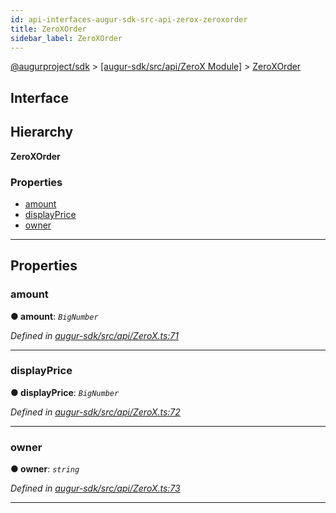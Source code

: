 ```yaml
---
id: api-interfaces-augur-sdk-src-api-zerox-zeroxorder
title: ZeroXOrder
sidebar_label: ZeroXOrder
---
```


[@augurproject/sdk](api-readme.md) > [[augur-sdk/src/api/ZeroX Module]](api-modules-augur-sdk-src-api-zerox-module.md) > [ZeroXOrder](api-interfaces-augur-sdk-src-api-zerox-zeroxorder.md)

## Interface

## Hierarchy

**ZeroXOrder**

### Properties

* [amount](api-interfaces-augur-sdk-src-api-zerox-zeroxorder.md#amount)
* [displayPrice](api-interfaces-augur-sdk-src-api-zerox-zeroxorder.md#displayprice)
* [owner](api-interfaces-augur-sdk-src-api-zerox-zeroxorder.md#owner)

---

## Properties

<a id="amount"></a>

###  amount

**● amount**: *`BigNumber`*

*Defined in [augur-sdk/src/api/ZeroX.ts:71](https://github.com/AugurProject/augur/blob/3727cd4ec9/packages/augur-sdk/src/api/ZeroX.ts#L71)*

___
<a id="displayprice"></a>

###  displayPrice

**● displayPrice**: *`BigNumber`*

*Defined in [augur-sdk/src/api/ZeroX.ts:72](https://github.com/AugurProject/augur/blob/3727cd4ec9/packages/augur-sdk/src/api/ZeroX.ts#L72)*

___
<a id="owner"></a>

###  owner

**● owner**: *`string`*

*Defined in [augur-sdk/src/api/ZeroX.ts:73](https://github.com/AugurProject/augur/blob/3727cd4ec9/packages/augur-sdk/src/api/ZeroX.ts#L73)*

___

